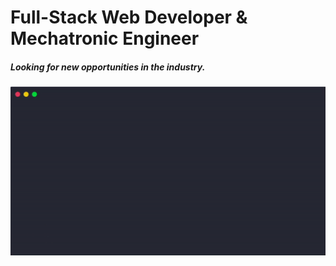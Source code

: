<h1> Full-Stack Web Developer &amp; Mechatronic Engineer </h1>
<h5> Looking for new opportunities in the industry. </h5>
<div style="text-align:center">
<img src="https://github.com/Salvador-ON/Salvador-ON/blob/master/SalvadorON.gif" alt="About Me">
</div>


